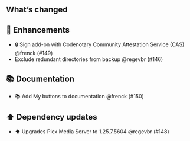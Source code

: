 ## What’s changed

## 🚀 Enhancements

- 🔒 Sign add-on with Codenotary Community Attestation Service (CAS) @frenck (#149)
- Exclude redundant directories from backup @regevbr (#146)

## 📚 Documentation

- 📚 Add My buttons to documentation @frenck (#150)

## ⬆️ Dependency updates

- ⬆️ Upgrades Plex Media Server to 1.25.7.5604 @regevbr (#148)
